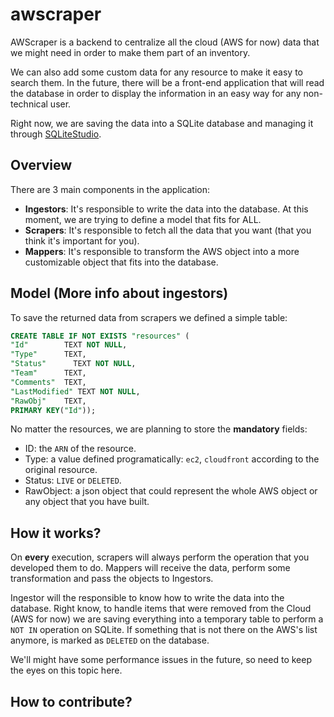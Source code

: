 # awscraper 
AWScraper is a backend to centralize all the cloud (AWS for now) data that we might need in order to make them part of an inventory. 

We can also add some custom data for any resource to make it easy to search them. In the future, there will be a front-end application that will read the database in order to display the information in an easy way for any non-technical user.

Right now, we are saving the data into a SQLite database and managing it through [SQLiteStudio](https://www.sqlitestudio.pl/).

## Overview
There are 3 main components in the application:
- **Ingestors**: It's responsible to write the data into the database. At this moment, we are trying to define a model that fits for ALL.
- **Scrapers**: It's responsible to fetch all the data that you want (that you think it's important for you).
- **Mappers**: It's responsible to transform the AWS object into a more customizable object that fits into the database.

## Model (More info about ingestors)
To save the returned data from scrapers we defined a simple table:

```sql
CREATE TABLE IF NOT EXISTS "resources" (
"Id"        TEXT NOT NULL,
"Type"      TEXT,
"Status"	  TEXT NOT NULL,
"Team"      TEXT,
"Comments"	TEXT,
"LastModified" TEXT NOT NULL,
"RawObj"	TEXT,
PRIMARY KEY("Id"));
```

No matter the resources, we are planning to store the **mandatory** fields:
- ID: the `ARN` of the resource.
- Type: a value defined programatically: `ec2`, `cloudfront` according to the original resource.
- Status: `LIVE` or `DELETED`.
- RawObject: a json object that could represent the whole AWS object or any object that you have built.

## How it works?
On **every** execution, scrapers will always perform the operation that you developed them to do. Mappers will receive the data, perform some transformation and pass the objects to Ingestors.

Ingestor will the responsible to know how to write the data into the database. Right know, to handle items that were removed from the Cloud (AWS for now) we are saving everything into a temporary table to perform a `NOT IN` operation on SQLite. If something that is not there on the AWS's list anymore, is marked as `DELETED` on the database.

We'll might have some performance issues in the future, so need to keep the eyes on this topic here.

## How to contribute?

